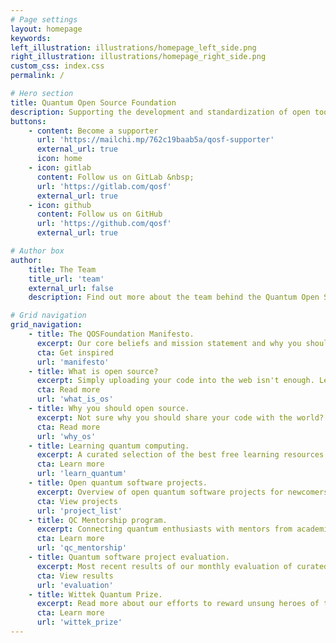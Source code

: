 ```yaml
---
# Page settings
layout: homepage
keywords:
left_illustration: illustrations/homepage_left_side.png
right_illustration: illustrations/homepage_right_side.png
custom_css: index.css
permalink: /

# Hero section
title: Quantum Open Source Foundation
description: Supporting the development and standardization of open tools for quantum computing.
buttons:
    - content: Become a supporter
      url: 'https://mailchi.mp/762c19baab5a/qosf-supporter'
      external_url: true
      icon: home
    - icon: gitlab
      content: Follow us on GitLab &nbsp;
      url: 'https://gitlab.com/qosf'
      external_url: true
    - icon: github
      content: Follow us on GitHub
      url: 'https://github.com/qosf'
      external_url: true

# Author box
author:
    title: The Team
    title_url: 'team'
    external_url: false
    description: Find out more about the team behind the Quantum Open Source Foundation (QOSF).

# Grid navigation
grid_navigation:
    - title: The QOSFoundation Manifesto.
      excerpt: Our core beliefs and mission statement and why you should get excited about us.
      cta: Get inspired
      url: 'manifesto'
    - title: What is open source?
      excerpt: Simply uploading your code into the web isn't enough. Learn what open source really means.
      cta: Read more
      url: 'what_is_os'
    - title: Why you should open source.
      excerpt: Not sure why you should share your code with the world? Here are three good reasons.
      cta: Read more
      url: 'why_os'
    - title: Learning quantum computing.
      excerpt: A curated selection of the best free learning resources on quantum computing for all skill levels.
      cta: Learn more
      url: 'learn_quantum'
    - title: Open quantum software projects.
      excerpt: Overview of open quantum software projects for newcomers, academics and experts alike.
      cta: View projects
      url: 'project_list'
    - title: QC Mentorship program.
      excerpt: Connecting quantum enthusiasts with mentors from academia & industry.
      cta: Learn more
      url: 'qc_mentorship'
    - title: Quantum software project evaluation.
      excerpt: Most recent results of our monthly evaluation of curated open quantum software projects.
      cta: View results
      url: 'evaluation'
    - title: Wittek Quantum Prize.
      excerpt: Read more about our efforts to reward unsung heroes of the quantum open source software.
      cta: Learn more
      url: 'wittek_prize'
---
```

